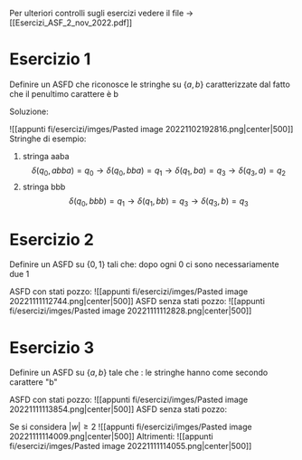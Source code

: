 
Per ulteriori controlli sugli esercizi vedere il file -> [[Esercizi_ASF_2_nov_2022.pdf]]

# Esercizio 1

Definire un ASFD che riconosce le stringhe su $\lbrace a,b\rbrace$ caratterizzate dal fatto che il penultimo carattere è b

Soluzione:

![[appunti fi/esercizi/imges/Pasted image 20221102192816.png|center|500]]
Stringhe di esempio:

1. stringa aaba $$\delta(q_0,abba)=q_0\to\delta(q_0,bba)=q_1\to\delta(q_1,ba)=q_3\to\delta(q_3,a)=q_2$$
2. stringa bbb $$\delta(q_0,bbb)=q_1\to\delta(q_1,bb)=q_3\to\delta(q_3,b)=q_3$$

# Esercizio 2

Definire un ASFD su $\lbrace0,1\rbrace$ tali che: dopo ogni 0 ci sono necessariamente due 1

ASFD con stati pozzo:
![[appunti fi/esercizi/imges/Pasted image 20221111112744.png|center|500]]
ASFD senza stati pozzo:
![[appunti fi/esercizi/imges/Pasted image 20221111112828.png|center|500]]

# Esercizio 3

Definire un ASFD su $\lbrace a,b\rbrace$ tale che : le stringhe hanno come secondo carattere "b"

ASFD con stati pozzo:
![[appunti fi/esercizi/imges/Pasted image 20221111113854.png|center|500]]
ASFD senza stati pozzo:

Se si considera $|w|\geq2$
![[appunti fi/esercizi/imges/Pasted image 20221111114009.png|center|500]]
Altrimenti:
![[appunti fi/esercizi/imges/Pasted image 20221111114055.png|center|500]]



